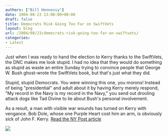 ```yaml
---
authors: ["Bill Hennessy"]
date: 2004-08-23 13:00:00+00:00
draft: false
title: Democrats Risk Going Too Far on SwiftVets
layout: blog
url: /2004/08/23/democrats-risk-going-too-far-on-swiftvets/
categories:
- Latest
---
```


Just when I was ready to hand the election to Kerry thanks to the SwiftVets, the DNC makes me look stupid. I had no idea that they would do something as stupid as waste an entire Sunday trying to convince people that George W. Bush ghost-wrote the SwiftVets book, but that's just what they did.




Stupid, stupid Democrats. You were winning this one, you morons! Instead of being "presidential" and adult about it by having Kerry merely respond, "My record in the Navy is my record in the Navy," you send out drooling attack dogs like Tad Divine to lie about Bush's personal involvement.




As a result, a man with visible war wounds has turned on Kerry with vengance. Bob Dole, whose one Purple Heart cost him an arm, is obviously sick of John F. Kerry. [Read the NY Post article](https://www.nypost.com/news/nationalnews/29319.htm)

![](https://blog.billhennessy.com/aggbug.aspx?PostID=635)

